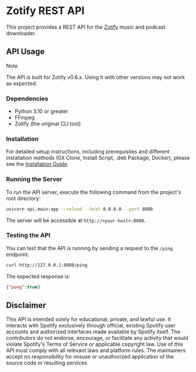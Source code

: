 # Zotify REST API

This project provides a REST API for the [Zotify](https://github.com/Googolplexed0/zotify) music and podcast downloader.

## API Usage

> [!NOTE]
> The API is built for Zotify v0.6.x. Using it with other versions may not work as expected.

### Dependencies

- Python 3.10 or greater
- FFmpeg
- Zotify (the original CLI tool)

### Installation

For detailed setup instructions, including prerequisites and different installation methods (Git Clone, Install Script, .deb Package, Docker), please see the [Installation Guide](./api/docs/INSTALLATION.md).

### Running the Server

To run the API server, execute the following command from the project's root directory:

```bash
uvicorn api.main:app --reload --host 0.0.0.0 --port 8080
```

The server will be accessible at `http://<your-host>:8080`.

### Testing the API

You can test that the API is running by sending a request to the `/ping` endpoint:

```bash
curl http://127.0.0.1:8080/ping
```

The expected response is:

```json
{"pong":true}
```

## Disclaimer

This API is intended solely for educational, private, and lawful use. It interacts with Spotify exclusively through official, existing Spotify user accounts and authorized interfaces made available by Spotify itself. The contributors do not endorse, encourage, or facilitate any activity that would violate Spotify's Terms of Service or applicable copyright law. Use of this API must comply with all relevant laws and platform rules. The maintainers accept no responsibility for misuse or unauthorized application of the source code or resulting services.
